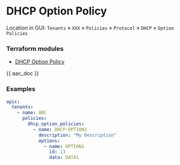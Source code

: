 # DHCP Option Policy

Location in GUI:
`Tenants` » `XXX` » `Policies` » `Protocol` » `DHCP` » `Option Policies`

### Terraform modules

* [DHCP Option Policy](https://registry.terraform.io/modules/netascode/dhcp-option-policy/aci/latest)

{{ aac_doc }}
### Examples

```yaml
apic:
  tenants:
    - name: ABC
      policies:
        dhcp_option_policies:
          - name: DHCP-OPTION1
            description: "My Description"
            options:
              - name: OPTION1
                id: 13
                data: DATA1
```

